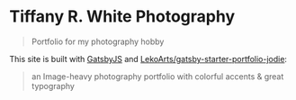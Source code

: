 # Tiffany R. White Photography

> Portfolio for my photography hobby

This site is built with [GatsbyJS](https://www.gatsbyjs.org/) and [LekoArts/gatsby-starter-portfolio-jodie](https://github.com/LekoArts/gatsby-starter-portfolio-jodie):
> an Image-heavy photography portfolio with colorful accents & great typography
